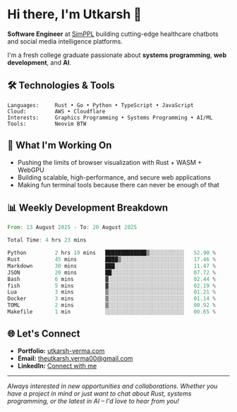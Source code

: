 # Hi there, I'm Utkarsh 👋

**Software Engineer** at [SimPPL](https://simppl.org) building cutting-edge healthcare chatbots and social media intelligence platforms.

I'm a fresh college graduate passionate about **systems programming**, **web development**, and **AI**.

## 🛠️ Technologies & Tools

```
Languages:     Rust • Go • Python • TypeScript • JavaScript
Cloud:         AWS • Cloudflare
Interests:     Graphics Programming • Systems Programming • AI/ML
Tools:         Neovim BTW
```

## 🚀 What I'm Working On

- Pushing the limits of browser visualization with Rust + WASM + WebGPU
- Building scalable, high-performance, and secure web applications
- Making fun terminal tools because there can never be enough of that

## 📊 Weekly Development Breakdown

<!--START_SECTION:waka-->

```rust
From: 13 August 2025 - To: 20 August 2025

Total Time: 4 hrs 23 mins

Python         2 hrs 19 mins   █████████████▒░░░░░░░░░░░   52.90 %
Rust           45 mins         ████▒░░░░░░░░░░░░░░░░░░░░   17.46 %
Markdown       30 mins         ███░░░░░░░░░░░░░░░░░░░░░░   11.47 %
JSON           20 mins         ██░░░░░░░░░░░░░░░░░░░░░░░   07.72 %
Bash           6 mins          ▓░░░░░░░░░░░░░░░░░░░░░░░░   02.44 %
fish           5 mins          ▓░░░░░░░░░░░░░░░░░░░░░░░░   02.19 %
Lua            3 mins          ▒░░░░░░░░░░░░░░░░░░░░░░░░   01.21 %
Docker         3 mins          ▒░░░░░░░░░░░░░░░░░░░░░░░░   01.14 %
TOML           2 mins          ▒░░░░░░░░░░░░░░░░░░░░░░░░   00.92 %
Makefile       1 min           ░░░░░░░░░░░░░░░░░░░░░░░░░   00.65 %
```

<!--END_SECTION:waka-->

## 🌐 Let's Connect

- **Portfolio:** [utkarsh-verma.com](https://utkarsh-verma.com)
- **Email:** theutkarsh.verma00@gmail.com
- **LinkedIn:** [Connect with me](https://linkedin.com/in/utkarsh-verm4)

---

*Always interested in new opportunities and collaborations. Whether you have a project in mind or just want to chat about Rust, systems programming, or the latest in AI – I'd love to hear from you!*
